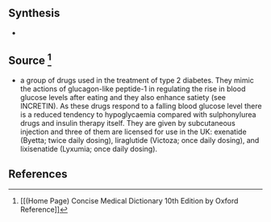 ## Synthesis
- 
## Source [^1]
- a group of drugs used in the treatment of type 2 diabetes. They mimic the actions of glucagon-like peptide-1 in regulating the rise in blood glucose levels after eating and they also enhance satiety (see INCRETIN). As these drugs respond to a falling blood glucose level there is a reduced tendency to hypoglycaemia compared with sulphonylurea drugs and insulin therapy itself. They are given by subcutaneous injection and three of them are licensed for use in the UK: exenatide (Byetta; twice daily dosing), liraglutide (Victoza; once daily dosing), and lixisenatide (Lyxumia; once daily dosing).
## References

[^1]: [[(Home Page) Concise Medical Dictionary 10th Edition by Oxford Reference]]